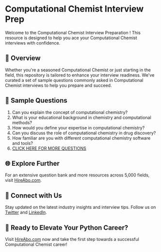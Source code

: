 # Computational Chemist Interview Prep

Welcome to the Computational Chemist Interview Preparation ! This resource is designed to help you ace your Computational Chemist interviews with confidence.

## 🚀 Overview

Whether you're a seasoned Computational Chemist or just starting in the field, this repository is tailored to enhance your interview readiness. We've curated a set of sample questions commonly asked in Computational Chemist interviews to help you prepare and succeed.

## 📝 Sample Questions

1. Can you explain the concept of computational chemistry?
2. What is your educational background in chemistry and computational methods?
3. How would you define your expertise in computational chemistry?
4. Can you discuss the role of computational chemistry in drug discovery?
5. How familiar are you with different computational chemistry software and tools?
6. [CLICK HERE FOR MORE QUESTIONS](https://hireabo.com/job/5_2_14/Computational%20Chemist)

## 🌐 Explore Further

For an extensive question bank and more resources across 5,000 fields, visit [HireAbo.com](https://www.hireabo.com).

## 📱 Connect with Us

Stay updated on the latest industry insights and interview tips. Follow us on [Twitter](https://twitter.com/hireabo) and [LinkedIn](https://www.linkedin.com/in/hire-abo-3609972a8/).

## 🚀 Ready to Elevate Your Python Career?

Visit [HireAbo.com](https://www.hireabo.com) now and take the first step towards a successful Computational Chemist career!